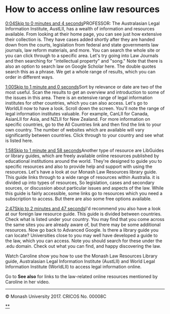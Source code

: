 # How to access online law resources

[0:04Skip to 0 minutes and 4 seconds](https://www.futurelearn.com/courses/law-for-non-lawyers/3/steps/177719#)PROFESSOR: The Australasian Legal Information Institute, AustLII, has a wealth of information and resources available. From looking at their home page, you can see just how extensive their collection is. They have cases added shortly after they are handed down from the courts, legislation from federal and state governments law journals, law reform materials, and more. You can search the whole site or you can click through to a specific area. Let's try going into Law Journals and then searching for "intellectual property" and "song." Note that there is also an option to search law on Google Scholar here. The double quotes search this as a phrase. We get a whole range of results, which you can order in different ways.

[1:00Skip to 1 minute and 0 seconds](https://www.futurelearn.com/courses/law-for-non-lawyers/3/steps/177719#)Sort by relevance or date are two of the most useful. Scan the results to get an overview and introduction to some of the issues in this area. There is an extensive range of legal information institutes for other countries, which you can also access. Let's go to WorldLII now to have a look. Scroll down the screen. You'll note the range of legal information institutes valuable. For example, CanLII for Canada, AsianLII for Asia, and NZLII for New Zealand. For more information on specific countries, go to the All Countries link and then find the link to your own country. The number of websites which are available will vary significantly between countries. Click through to your country and see what is listed here.

[1:58Skip to 1 minute and 58 seconds](https://www.futurelearn.com/courses/law-for-non-lawyers/3/steps/177719#)Another type of resource are LibGuides or library guides, which are freely available online resources published by educational institutions around the world. They're designed to guide you to specific resources and also to provide help and support with using the resources. Let's have a look at our Monash Law Resources library guide. This guide links through to a wide range of resources within Australia. it is divided up into types of resources, So legislation, cases and secondary sources, or discussion about particular issues and aspects of the law. While this guide is fairly accessible, some links go to resources which you need a subscription to access. But there are also some free options available.

[2:47Skip to 2 minutes and 47 seconds](https://www.futurelearn.com/courses/law-for-non-lawyers/3/steps/177719#)I'd recommend you also have a look at our foreign law resource guide. This guide is divided between countries. Check what is listed under your country. You may find that you come across the same sites you are already aware of, but there may be some additional resources. Now go back to Advanced Google. Is there a library guide you can locate? Universities close to you may well have developed a guide to the law, which you can access. Note you should search for these under the .edu domain. Check out what you can find, and happy discovering the law.

Watch Caroline show you how to use the Monash Law Resources Library guide, Australasian Legal Information Institute (AustLII) and World Legal Information Institute (WorldLII) to access legal information online.

Go to **See also** for links to the law-related online resources mentioned by Caroline in her video.

------

© Monash University 2017. CRICOS No. 00008C

[**](https://www.futurelearn.com/courses/law-for-non-lawyers/3/steps/177719#fl-comments)

